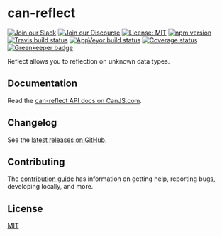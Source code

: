 # can-reflect

[![Join our Slack](https://img.shields.io/badge/slack-join%20chat-611f69.svg)](https://www.bitovi.com/community/slack?utm_source=badge&utm_medium=badge&utm_campaign=pr-badge&utm_content=badge)
[![Join our Discourse](https://img.shields.io/discourse/https/forums.bitovi.com/posts.svg)](https://forums.bitovi.com/?utm_source=badge&utm_medium=badge&utm_campaign=pr-badge&utm_content=badge)
[![License: MIT](https://img.shields.io/badge/license-MIT-blue.svg)](https://github.com/canjs/can-reflect/blob/master/LICENSE.md)
[![npm version](https://badge.fury.io/js/can-reflect.svg)](https://www.npmjs.com/package/can-reflect)
[![Travis build status](https://travis-ci.org/canjs/can-reflect.svg?branch=master)](https://travis-ci.org/canjs/can-reflect)
[![AppVeyor build status](https://ci.appveyor.com/api/projects/status/github/canjs/can-reflect?branch=master&svg=true)](https://ci.appveyor.com/project/matthewp/can-reflect)
[![Coverage status](https://coveralls.io/repos/github/canjs/can-reflect/badge.svg?branch=master)](https://coveralls.io/github/canjs/can-reflect?branch=master)
[![Greenkeeper badge](https://badges.greenkeeper.io/canjs/can-reflect.svg)](https://greenkeeper.io/)

Reflect allows you to reflection on unknown data types.

## Documentation

Read the [can-reflect API docs on CanJS.com](https://canjs.com/doc/can-reflect.html).

## Changelog

See the [latest releases on GitHub](https://github.com/canjs/can-reflect/releases).

## Contributing

The [contribution guide](https://github.com/canjs/can-reflect/blob/master/CONTRIBUTING.md) has information on getting help, reporting bugs, developing locally, and more.

## License

[MIT](https://github.com/canjs/can-reflect/blob/master/LICENSE.md)
